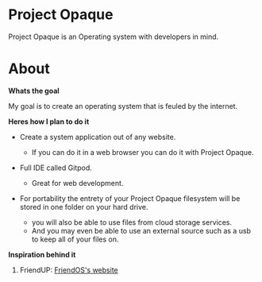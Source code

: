 # Project Opaque

Project Opaque is an Operating system with developers in mind.

# About

**Whats the goal**

My goal is to create an operating system that is feuled by the internet.

**Heres how I plan to do it**

* Create a system application out of any website.
  * If you can do it in a web browser you can do it with Project Opaque.

* Full IDE called Gitpod.
  * Great for web development.

* For portability the entrety of your Project Opaque filesystem will be stored in one folder on your hard drive.
  * you will also be able to use files from cloud storage services.
  * And you may even be able to use an external source such as a usb to keep all of your files on.

**Inspiration behind it**

1. FriendUP:
[FriendOS's website](https://friendos.com/)
